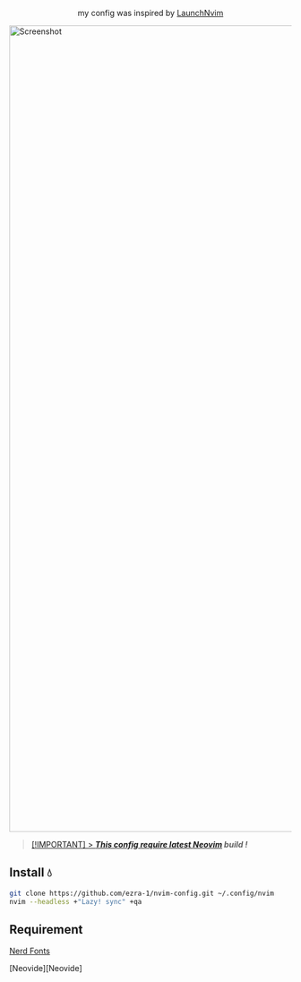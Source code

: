 <p align="center">
    my config was inspired by <a href="https://github.com/lunarVim/launch.nvim">LaunchNvim
</p>

<img width="1440" alt="Screenshot" src="https://drive.google.com/uc?id=131FfoKLZR8NLhL9ZqqyCFvezuychfpeJ">

> [!IMPORTANT] > **_This config require latest [Neovim][Neovim] build !_**

## Install 💧

```sh
git clone https://github.com/ezra-1/nvim-config.git ~/.config/nvim
nvim --headless +"Lazy! sync" +qa
```

## Requirement

[Nerd Fonts][NerdFonts]

[Neovide][Neovide]

[Neovim]: https://github.com/neovim/neovim
[NerdFonts]: https://www.nerdfonts.com/font-downloads
